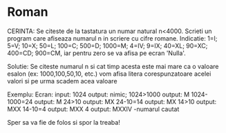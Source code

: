 # Roman
CERINTA:
Se citeste de la tastatura un numar natural n<4000. Scrieti un program care afiseaza
numarul n in scriere cu cifre romane.
Indicatie: 1=I; 5=V; 10=X; 50=L; 100=C; 500=D; 1000=M;
4=IV; 9=IX; 40=XL; 90=XC; 400=CD; 900=CM, iar pentru zero se va afisa pe ecran 'Nulla'.

Solutie: 
Se citeste numarul n si cat timp acesta este mai mare ca o valoare esalon (ex: 1000,100,50,10, etc.)
vom afisa litera corespunzatoare acelei valori si pe urma scadem acea valoare

Exemplu:                    Ecran:
input: 1024                 output: nimic;
1024>1000                   output: M
1024-1000=24                output: M
24>10                       output: MX
24-10=14                    output: MX
14>10                       output: MXX
14-10=4                     output: MXX
4                           output: MXXIV -numarul cautat

Sper sa va fie de folos si spor la treaba!
